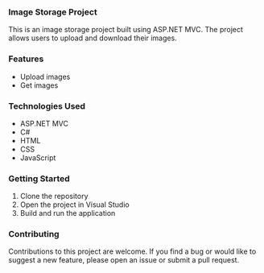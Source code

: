 ### Image Storage Project

This is an image storage project built using ASP.NET MVC. The project allows users to upload and download their images.

### Features

- Upload images
- Get images

### Technologies Used

- ASP.NET MVC
- C#
- HTML
- CSS
- JavaScript

### Getting Started

1. Clone the repository
2. Open the project in Visual Studio
5. Build and run the application

### Contributing

Contributions to this project are welcome. If you find a bug or would like to suggest a new feature, please open an issue or submit a pull request.

